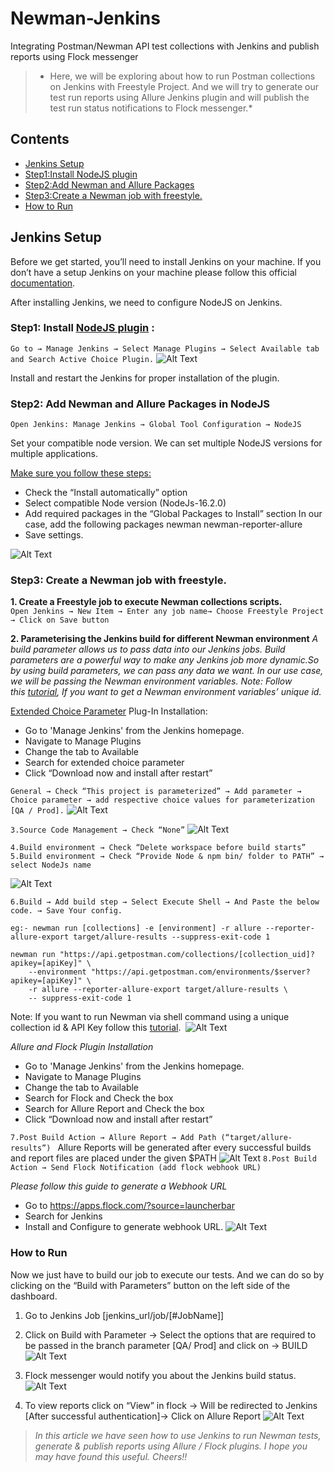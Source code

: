 # Newman-Jenkins
Integrating Postman/Newman API test collections with Jenkins and publish reports using Flock messenger

>  * Here, we will be exploring about how to run Postman collections on Jenkins with Freestyle Project. And we will try to generate our test run reports using Allure Jenkins plugin and will publish the test run status notifications to Flock messenger.* 

## Contents
* [Jenkins Setup](#jenkins)
 * [Step1:Install NodeJS plugin](#nodeJS)
 * [Step2:Add Newman and Allure Packages](#newmanAllure)
 * [Step3:Create a Newman job with freestyle.](#freestyle)
* [How to Run](#run)

## Jenkins Setup<a name="jenkins"></a>
Before we get started, you’ll need to install Jenkins on your machine. If you don’t have a setup Jenkins on your machine please follow this official [documentation](https://www.jenkins.io/doc/book/installing/).

After installing Jenkins, we need to configure NodeJS on Jenkins.

### Step1: Install [NodeJS plugin](https://plugins.jenkins.io/nodejs/) :<a name="nodeJS"></a>

`Go to → Manage Jenkins → Select Manage Plugins → Select Available tab and Search Active Choice Plugin.`
![Alt Text](https://dev-to-uploads.s3.amazonaws.com/uploads/articles/vsyucb6zhr8xnwqy241r.png)

Install and restart the Jenkins for proper installation of the plugin.

### Step2: Add Newman and Allure Packages in NodeJS<a name="newmanAllure"></a>


`Open Jenkins: Manage Jenkins → Global Tool Configuration → NodeJS`

Set your compatible node version. We can set multiple NodeJS versions for multiple applications.

<span style="text-decoration: underline"> Make sure you follow these steps: </span>
- Check the “Install automatically” option
- Select compatible Node version (NodeJs-16.2.0)
- Add required packages in the “Global Packages to Install” section In our case, add the following packages newman newman-reporter-allure
- Save settings.

![Alt Text](https://dev-to-uploads.s3.amazonaws.com/uploads/articles/b3t2n2k95ch5wv6xo2b9.png)

### Step3: Create a Newman job with freestyle.<a name="freestyle"></a>

**1. Create a Freestyle job to execute Newman collections scripts.**
	`Open Jenkins → New Item → Enter any job name→ Choose Freestyle Project → Click on Save button`

**2. Parameterising the Jenkins build for different Newman environment**
*A build parameter allows us to pass data into our Jenkins jobs. Build parameters are a powerful way to make any Jenkins job more dynamic.So by using build parameters, we can pass any data we want. In our use case, we will be passing the Newman environment variables. Note: Follow this [tutorial](https://docs.api.getpostman.com/), If you want to get a Newman environment variables’ unique id.*

[Extended Choice Parameter](https://plugins.jenkins.io/extended-choice-parameter/) Plug-In Installation:
- Go to 'Manage Jenkins' from the Jenkins homepage.
- Navigate to Manage Plugins
- Change the tab to Available
- Search for extended choice parameter
- Click “Download now and install after restart”

`General → Check “This project is parameterized” → Add parameter → Choice parameter → add respective choice values for parameterization [QA / Prod].`
![Alt Text](https://dev-to-uploads.s3.amazonaws.com/uploads/articles/zvn2ce30cfd2p0610t2d.png)

`3.Source Code Management → Check “None”`
![Alt Text](https://dev-to-uploads.s3.amazonaws.com/uploads/articles/yhmo9fllt3b580r48l54.png)

`4.Build environment → Check “Delete workspace before build starts”
5.Build environment → Check “Provide Node & npm bin/ folder to PATH” → select NodeJs name`

![Alt Text](https://dev-to-uploads.s3.amazonaws.com/uploads/articles/notmdpf2njjaf21qove3.png)

`6.Build → Add build step → Select Execute Shell → And Paste the below code. → Save Your config.`

```
eg:- newman run [collections] -e [environment] -r allure --reporter-allure-export target/allure-results --suppress-exit-code 1
```

```
newman run "https://api.getpostman.com/collections/[collection_uid]?apikey=[apiKey]" \
    --environment "https://api.getpostman.com/environments/$server?apikey=[apiKey]" \ 
    -r allure --reporter-allure-export target/allure-results \ 
    -- suppress-exit-code 1
```

Note: If you want to run Newman via shell command using a unique collection id & API Key follow this [tutorial](https://docs.api.getpostman.com/). 
![Alt Text](https://dev-to-uploads.s3.amazonaws.com/uploads/articles/rabuvyzxe2wvz2p5fcf6.png)

*Allure and Flock Plugin Installation*
- Go to 'Manage Jenkins' from the Jenkins homepage.
- Navigate to Manage Plugins
- Change the tab to Available
- Search for Flock and Check the box
- Search for Allure Report and Check the box
- Click “Download now and install after restart”

`7.Post Build Action → Allure Report → Add Path (“target/allure-results”) `
Allure Reports will be generated after every successful builds and report files are placed under the given $PATH
![Alt Text](https://dev-to-uploads.s3.amazonaws.com/uploads/articles/3krw7o6qedcb9wbqomch.png)
`8.Post Build Action → Send Flock Notification (add flock webhook URL)`

*Please follow this guide to generate a Webhook URL*
- Go to https://apps.flock.com/?source=launcherbar
- Search for Jenkins
- Install and Configure to generate webhook URL.
![Alt Text](https://dev-to-uploads.s3.amazonaws.com/uploads/articles/6eyahrec5ebpekxbpw9w.png)

### How to Run<a name="run"></a>

  Now we just have to build our job to execute our tests. And we can do so by clicking on the “Build with Parameters” button on the left side of the dashboard.

1. Go to Jenkins Job [jenkins_url/job/[#JobName]]
2. Click on Build with Parameter → Select the options that are required to be passed in the branch parameter [QA/ Prod] and click on → BUILD
![Alt Text](https://dev-to-uploads.s3.amazonaws.com/uploads/articles/sea58fci6gwc64l03agx.png)

3. Flock messenger would notify you about the Jenkins build status.
![Alt Text](https://dev-to-uploads.s3.amazonaws.com/uploads/articles/koefiespv4zg2r5tprcb.png)
4. To view reports click on “View” in flock → Will be redirected to Jenkins [After successful authentication]→ Click on Allure Report
![Alt Text](https://dev-to-uploads.s3.amazonaws.com/uploads/articles/kivtk74tgo38c3o8m9p0.png)

> *In this article we have seen how to use Jenkins to run Newman tests, generate & publish reports using Allure / Flock plugins. I hope you may have found this useful. Cheers!!*

